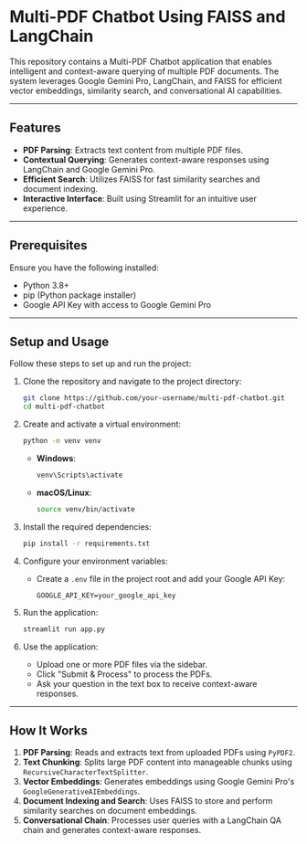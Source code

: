 # Multi-PDF Chatbot Using FAISS and LangChain

This repository contains a Multi-PDF Chatbot application that enables intelligent and context-aware querying of multiple PDF documents. The system leverages Google Gemini Pro, LangChain, and FAISS for efficient vector embeddings, similarity search, and conversational AI capabilities.

---

## Features

- **PDF Parsing**: Extracts text content from multiple PDF files.
- **Contextual Querying**: Generates context-aware responses using LangChain and Google Gemini Pro.
- **Efficient Search**: Utilizes FAISS for fast similarity searches and document indexing.
- **Interactive Interface**: Built using Streamlit for an intuitive user experience.

---

## Prerequisites

Ensure you have the following installed:
- Python 3.8+
- pip (Python package installer)
- Google API Key with access to Google Gemini Pro

---

## Setup and Usage

Follow these steps to set up and run the project:

1. Clone the repository and navigate to the project directory:
    ```bash
    git clone https://github.com/your-username/multi-pdf-chatbot.git
    cd multi-pdf-chatbot
    ```

2. Create and activate a virtual environment:
    ```bash
    python -m venv venv
    ```
    - **Windows**:  
      ```bash
      venv\Scripts\activate
      ```
    - **macOS/Linux**:  
      ```bash
      source venv/bin/activate
      ```

3. Install the required dependencies:
    ```bash
    pip install -r requirements.txt
    ```

4. Configure your environment variables:
    - Create a `.env` file in the project root and add your Google API Key:
      ```env
      GOOGLE_API_KEY=your_google_api_key
      ```

5. Run the application:
    ```bash
    streamlit run app.py
    ```

6. Use the application:
    - Upload one or more PDF files via the sidebar.
    - Click "Submit & Process" to process the PDFs.
    - Ask your question in the text box to receive context-aware responses.

---

## How It Works

1. **PDF Parsing**: Reads and extracts text from uploaded PDFs using `PyPDF2`.
2. **Text Chunking**: Splits large PDF content into manageable chunks using `RecursiveCharacterTextSplitter`.
3. **Vector Embeddings**: Generates embeddings using Google Gemini Pro's `GoogleGenerativeAIEmbeddings`.
4. **Document Indexing and Search**: Uses FAISS to store and perform similarity searches on document embeddings.
5. **Conversational Chain**: Processes user queries with a LangChain QA chain and generates context-aware responses.

